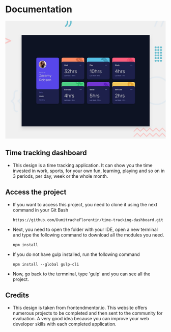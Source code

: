 # Documentation

![Design preview for the Time tracking dashboard coding challenge](./design/desktop-preview.jpg)

## Time tracking dashboard

- This design is a time tracking application. It can show you the time invested in work, sports, for your own fun, learning, playing and so on in 3 periods, per day, week or the whole month.

## Access the project

- If you want to access this project, you need to clone it using the next command in your Git Bash

  ```
  https://github.com/DumitracheFlorentin/time-tracking-dashboard.git
  ```
 
- Next, you need to open the folder with your IDE, open a new terminal and type the following command to download all the modules you need.

  ```
  npm install
  ```
  
- If you do not have gulp installed, run the following command

  ```
  npm install --global gulp-cli
  ```
  
- Now, go back to the termninal, type 'gulp' and you can see all the project.

## Credits

- This design is taken from frontendmentor.io. This website offers numerous projects to be completed and then sent to the community for evaluation. A very good idea because you can improve your web developer skills with each completed application.
